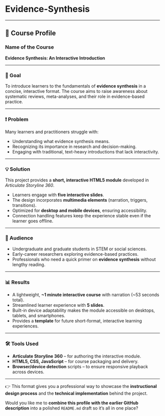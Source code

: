 # Evidence-Synthesis

---

## 📘 Course Profile

### **Name of the Course**

**Evidence Synthesis: An Interactive Introduction**

---

### **🎯 Goal**

To introduce learners to the fundamentals of **evidence synthesis** in a concise, interactive format. The course aims to raise awareness about systematic reviews, meta-analyses, and their role in evidence-based practice.

---

### **❗ Problem**

Many learners and practitioners struggle with:

* Understanding what evidence synthesis means.
* Recognizing its importance in research and decision-making.
* Engaging with traditional, text-heavy introductions that lack interactivity.

---

### **💡 Solution**

This project provides a **short, interactive HTML5 module** developed in *Articulate Storyline 360*.

* Learners engage with **five interactive slides**.
* The design incorporates **multimedia elements** (narration, triggers, transitions).
* Optimized for **desktop and mobile devices**, ensuring accessibility.
* Connection handling features keep the experience stable even if the learner goes offline.

---

### **👥 Audience**

* Undergraduate and graduate students in STEM or social sciences.
* Early-career researchers exploring evidence-based practices.
* Professionals who need a quick primer on **evidence synthesis** without lengthy reading.

---

### **📊 Results**

* A lightweight, **\~1 minute interactive course** with narration (\~53 seconds total).
* Streamlined learner experience with **5 slides**.
* Built-in device adaptability makes the module accessible on desktops, tablets, and smartphones.
* Provides a **template** for future short-format, interactive learning experiences.

---

### **🛠️ Tools Used**

* **Articulate Storyline 360** – for authoring the interactive module.
* **HTML5, CSS, JavaScript** – for course packaging and delivery.
* **Browser/device detection** scripts – to ensure responsive playback across devices.

---

👉 This format gives you a professional way to showcase the **instructional design process** and the **technical implementation** behind the project.

Would you like me to **combine this profile with the earlier GitHub description** into a polished `README.md` draft so it’s all in one place?
